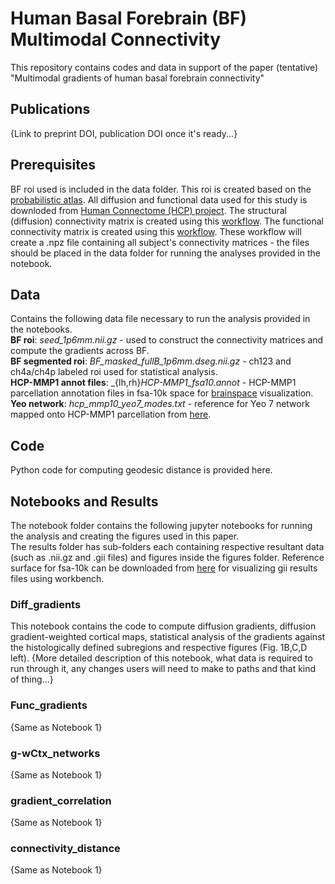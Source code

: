 # Human Basal Forebrain (BF) Multimodal Connectivity 

This repository contains codes and data in support of the paper (tentative) "Multimodal gradients of human basal forebrain connectivity" 

## Publications

{Link to preprint DOI, publication DOI once it's ready...}

## Prerequisites

BF roi used is included in the data folder. This roi is created based on the [probabilistic atlas](https://pubmed.ncbi.nlm.nih.gov/18585468/).
All diffusion and functional data used for this study is downloded from [Human Connectome (HCP) project](http://www.humanconnectomeproject.org/).
The structural (diffusion) connectivity matrix is created using this [workflow](https://github.com/sudesnac/diffparc-smk). 
The functional connectivity matrix is created using this [workflow](https://github.com/khanlab/subcorticalparc-smk).
These workflow will create a .npz file containing all subject's connectivity matrices - the files should be placed in the data folder for running the analyses provided in the notebook. 

## Data

Contains the following data file necessary to run the analysis provided in the notebooks.\
**BF roi**: _seed_1p6mm.nii.gz_ - used to construct the connectivity matrices and compute the gradients across BF.\
**BF segmented roi**: _BF_masked_fullB_1p6mm.dseg.nii.gz_ - ch123 and ch4a/ch4p labeled roi used for statistical analysis.\
**HCP-MMP1 annot files**: _{lh,rh}_HCP-MMP1_fsa10.annot_ - HCP-MMP1 parcellation annotation files in fsa-10k space for [brainspace](https://brainspace.readthedocs.io/en/stable/index.html) visualization.\
**Yeo network**: _hcp_mmp10_yeo7_modes.txt_ - reference for Yeo 7 network mapped onto HCP-MMP1 parcellation from [here](https://pubmed.ncbi.nlm.nih.gov/30793087/). 

## Code

Python code for computing geodesic distance is provided here. 

## Notebooks and Results

The notebook folder contains the following jupyter notebooks for running the analysis and creating the figures used in this paper.\
The results folder has sub-folders each containing respective resultant data (such as .nii.gz and .gii files) and figures inside the figures folder. Reference surface for fsa-10k can be downloaded from [here](https://github.com/MICA-MNI/BrainSpace/tree/master/brainspace/datasets/surfaces) for visualizing gii results files using workbench.

### Diff_gradients

This notebook contains the code to compute diffusion gradients, diffusion gradient-weighted cortical maps, statistical analysis of the gradients against the histologically defined subregions and respective figures (Fig. 1B,C,D left). 
{More detailed description of this notebook, what data is required to run through it, any changes users will need to make to paths and that kind of thing...}

### Func_gradients

{Same as Notebook 1}

### g-wCtx_networks

{Same as Notebook 1}

### gradient_correlation

{Same as Notebook 1}

### connectivity_distance

{Same as Notebook 1}
